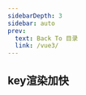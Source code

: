 ```yaml
---
sidebarDepth: 3
sidebar: auto
prev:
  text: Back To 目录
  link: /vue3/
---
```




## key渲染加快

```html

```

